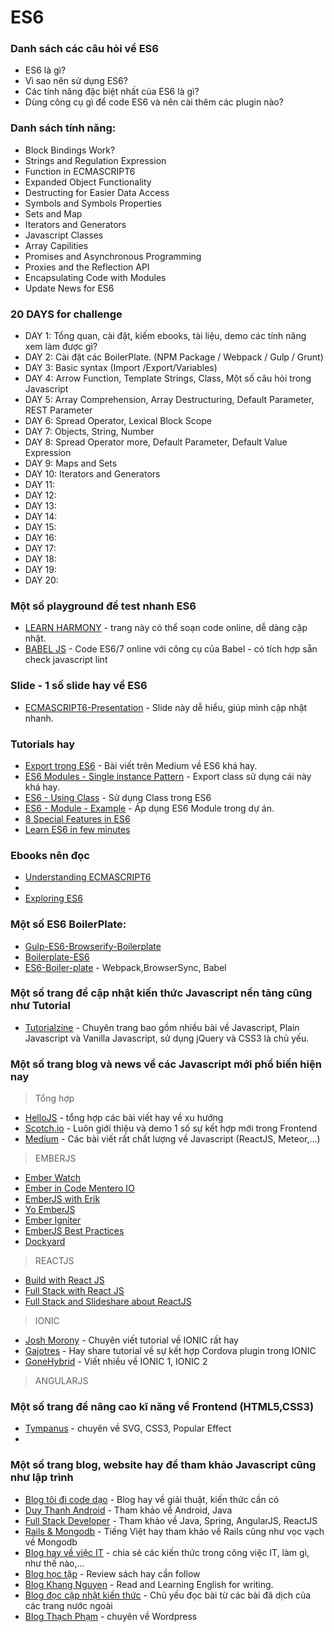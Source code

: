 # ES6

### Danh sách các câu hỏi về ES6
* ES6 là gì?
* Vì sao nên sử dụng ES6?
* Các tính năng đặc biệt nhất của ES6 là gì?
* Dùng công cụ gì để code ES6 và nên cài thêm các plugin nào?

### Danh sách tính năng:
* Block Bindings Work?
* Strings and Regulation Expression
* Function in ECMASCRIPT6
* Expanded Object Functionality
* Destructing for Easier Data Access
* Symbols and Symbols Properties
* Sets and Map
* Iterators and Generators
* Javascript Classes
* Array Capilities
* Promises and Asynchronous Programming
* Proxies and the Reflection API
* Encapsulating Code with Modules
* Update News for ES6

### 20 DAYS for challenge
* DAY 1: Tổng quan, cài đặt, kiếm ebooks, tài liệu, demo các tính năng xem làm được gì?
* DAY 2: Cài đặt các BoilerPlate. (NPM Package / Webpack / Gulp / Grunt)
* DAY 3: Basic syntax (Import /Export/Variables)
* DAY 4: Arrow Function, Template Strings, Class, Một số câu hỏi trong Javascript
* DAY 5: Array Comprehension, Array Destructuring, Default Parameter, REST Parameter
* DAY 6: Spread Operator, Lexical Block Scope
* DAY 7: Objects, String, Number
* DAY 8: Spread Operator more, Default Parameter, Default Value Expression
* DAY 9: Maps and Sets
* DAY 10: Iterators and Generators
* DAY 11:
* DAY 12:
* DAY 13:
* DAY 14:
* DAY 15:
* DAY 16:
* DAY 17:
* DAY 18:
* DAY 19:
* DAY 20:


### Một số playground để test nhanh ES6
* [LEARN HARMONY](http://learnharmony.org/#/) - trang này có thể soạn code online, dễ dàng cập nhật.
* [BABEL JS](https://babeljs.io/repl/#?babili=false&evaluate=true&lineWrap=false&presets=es2015%2Creact%2Cstage-2&targets=&browsers=&builtIns=false&code=let%20a%20%3D%200%3B%0A%0Aconsole.log(t)%3B) - Code ES6/7 online với công cụ của Babel - có tích hợp sẵn check javascript lint

### Slide - 1 số slide hay về ES6
* [ECMASCRIPT6-Presentation](http://cdn.oreillystatic.com/en/assets/1/event/93/An%20Overview%20of%20ECMAScript%206%20Presentation.pdf) - Slide này dễ hiểu, giúp mình cập nhật nhanh.

### Tutorials hay
* [Export trong ES6](https://medium.com/@timoxley/named-exports-as-the-default-export-api-670b1b554f65) - Bài viết trên Medium về ES6 khá hay.
* [ES6 Modules - Single instance Pattern](https://k94n.com/es6-modules-single-instance-pattern) - Export class sử dụng cái này khá hay.
* [ES6 - Using Class](https://scotch.io/tutorials/better-javascript-with-es6-pt-ii-a-deep-dive-into-classes) - Sử dụng Class trong ES6
* [ES6 - Module - Example](http://javascript.tutorialhorizon.com/2015/06/23/es6-modules-examples/) - Áp dụng ES6 Module trong dự án.
* [8 Special Features in ES6](https://blog.jscrambler.com/8-awesome-es6-features/)
* [Learn ES6 in few minutes](https://www.frontendjournal.com/javascript-es6-learn-important-features-in-a-few-minutes/)

### Ebooks nên đọc
* [Understanding ECMASCRIPT6](https://leanpub.com/understandinges6/read)
* [You don't know JS ES6 & Beyond]: (https://github.com/nvminhtu/LearnES6/blob/master/ebooks/you-dont-know-js-es6-beyond-1st-kyle-simpson.pdf)
* [Exploring ES6](http://exploringjs.com/es6/ch_maps-sets.html#sec_overview-maps-sets)

### Một số ES6 BoilerPlate:
* [Gulp-ES6-Browserify-Boilerplate](https://github.com/nvminhtu/gulp-es6-browserify-boilerplate)
* [Boilerplate-ES6](https://github.com/stefanwalther/boilerplate-es6)
* [ES6-Boiler-plate](https://github.com/timwis/es6-boilerplate/issues) - Webpack,BrowserSync, Babel

### Một số trang để cập nhật kiến thức Javascript nền tảng cũng như Tutorial
* [Tutorialzine](http://tutorialzine.com/) - Chuyên trang bao gồm nhiều bài về Javascript, Plain Javascript và Vanilla Javascript, sử dụng jQuery và CSS3 là chủ yếu.

### Một số trang blog và news về các Javascript mới phổ biến hiện nay
> Tổng hợp
* [HelloJS](https://blog.hellojs.org/) - tổng hợp các bài viết hay về xu hướng
* [Scotch.io](https://scotch.io/tutorials) - Luôn giới thiệu và demo 1 số sự kết hợp mới trong Frontend
* [Medium](https://medium.com/search?q=javascript) - Các bài viết rất chất lượng về Javascript (ReactJS, Meteor,...)

> EMBERJS
* [Ember Watch](http://emberwatch.com/tutorials.html)
* [Ember in Code Mentero IO](https://www.codementor.io/ember-js/tutorial)
* [EmberJS with Erik](http://www.programwitherik.com/top-5-best-resources-for-ember-js/)
* [Yo EmberJS](http://yoember.com/)
* [Ember Igniter](https://emberigniter.com/articles/)
* [EmberJS Best Practices](https://poteto.github.io/component-best-practices/)
* [Dockyard](https://dockyard.com/blog)

> REACTJS
* [Build with React JS](http://buildwithreact.com/)
* [Full Stack with React JS](http://andrewhfarmer.com/getting-started-tutorials/)
* [Full Stack and Slideshare about ReactJS](https://www.fullstackreact.com/)

> IONIC
* [Josh Morony](https://www.joshmorony.com/) - Chuyên viết tutorial về IONIC rất hay
* [Gajotres](http://www.gajotres.net/) - Hay share tutorial về sự kết hợp Cordova plugin trong IONIC
* [GoneHybrid](https://gonehybrid.com/) - Viết nhiều về IONIC 1, IONIC 2

> ANGULARJS


### Một số trang để nâng cao kĩ năng về Frontend (HTML5,CSS3)
* [Tympanus](https://tympanus.net/codrops/category/tutorials/) - chuyên về SVG, CSS3, Popular Effect
*

### Một số trang blog, website hay để tham khảo Javascript cũng như lập trình
* [Blog tôi đi code dạo](https://toidicodedao.com/) - Blog hay về giải thuật, kiến thức cần có
* [Duy Thanh Android](https://duythanhcse.wordpress.com/) - Tham khảo về Android, Java
* [Full Stack Developer](https://codeaholicguy.com/) - Tham khảo về Java, Spring, AngularJS, ReactJS
* [Rails & Mongodb](http://luanotes.com/) - Tiếng Việt hay tham khảo về Rails cũng như vọc vạch về Mongodb
* [Blog hay về việc IT](https://jusfunny.wordpress.com/) - chia sẻ các kiến thức trong công việc IT, làm gì, như thế nào,...
* [Blog học tập](http://bloghoctap.com/) - Review sách hay cần follow
* [Blog Khang Nguyen](http://blog.khangnguyen.me/) - Read and Learning English for writing.
* [Blog đọc cập nhật kiến thức](https://vinacode.net/) - Chủ yếu đọc bài từ các bài đã dịch của các trang nước ngoài
* [Blog Thạch Phạm](https://thachpham.com/) - chuyên về Wordpress
